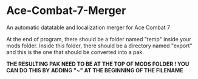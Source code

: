 # Ace-Combat-7-Merger
An automatic datatable and localization merger for Ace Combat 7

At the end of program, there should be a folder named "temp" inside your mods folder. Inside this folder, there should be a directory named "export" and this is the one that should be converted into a pak.

**THE RESULTING PAK NEED TO BE AT THE TOP OF MODS FOLDER ! YOU CAN DO THIS BY ADDING "~" AT THE BEGINNING OF THE FILENAME**
